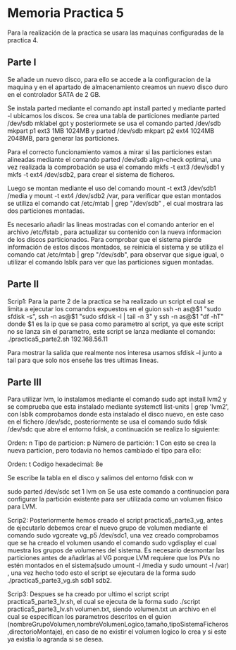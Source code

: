 # Memoria Practica 5

Para la realización de la practica se usara las maquinas configuradas de la practica 4.

## Parte I

Se añade un nuevo disco, para ello se accede a la configuracion de la maquina y en el apartado de almacenamiento creamos un nuevo disco duro en el controlador SATA de 2 GB.

Se instala parted mediante el comando apt install parted y mediante parted -l ubicamos los discos.
Se crea una tabla de particiones mediante parted /dev/sdb mklabel gpt y posteriormete se usa el comando parted /dev/sdb mkpart p1 ext3 1MB 1024MB y parted /dev/sdb mkpart p2 ext4 1024MB 2048MB, para generar las particiones.

Para el correcto funcionamiento vamos a mirar si las particiones estan alineadas mediante el comando parted /dev/sdb align-check optimal, una vez realizada la comprobación se usa el comando mkfs -t ext3 /dev/sdb1 y mkfs -t ext4 /dev/sdb2, para crear el sistema de ficheros.

Luego se montan mediante el uso del comando mount -t ext3 /dev/sdb1 /media y mount -t ext4 /dev/sdb2 /var, para verificar que estan montados se utiliza el comando cat /etc/mtab | grep "/dev/sdb" , el cual mostrara las dos particiones montadas.

Es necesario añadir las lineas mostradas con el comando anterior en el archivo /etc/fstab , para actualizar su contenido con la nueva informacion de los discos particionados. Para comprobar que el sistema pierde información de estos discos montados, se reinicia el sistema y se utiliza el comando cat /etc/mtab | grep "/dev/sdb", para observar que sigue igual, o utilizar el comando lsblk para ver que las particiones siguen montadas.

## Parte II

Scrip1:
Para la parte 2 de la practica se ha realizado un script el cual se limita a ejecutar los comandos expuestos en el guion ssh -n as@$1 "sudo sfdisk -s", ssh -n as@$1 "sudo sfdisk -l | tail -n 3" y ssh -n as@$1 "df -hT" donde $1 es la ip que se pasa como parametro al script, ya que este script no se lanza sin el parametro, este script se lanza mediante el comando: ./practica5_parte2.sh 192.168.56.11

Para mostrar la salida que realmente nos interesa usamos sfdisk –l junto a tail para que solo nos enseñe las tres ultimas lineas.

## Parte III

Para utilizar lvm, lo instalamos mediante el comando sudo apt install lvm2 y se comprueba que esta instalado mediante systemctl list-units | grep 'lvm2', con lsblk comprobamos donde esta instalado el disco nuevo, en este caso en el fichero /dev/sdc, posteriormente se usa el
comando sudo fdisk /dev/sdc que abre el entorno fdisk, a continuación se realiza lo siguiente:

Orden: n
Tipo de particion: p
Número de partición: 1
Con esto se crea la nueva particion, pero todavia no hemos cambiado el tipo para ello:

Orden: t
Codigo hexadecimal: 8e

Se escribe la tabla en el disco y salimos del entorno fdisk con w

sudo parted /dev/sdc set 1 lvm on
Se usa este comando a continuacion para configurar la partición existente para ser utilizada como un volumen físico para LVM.

Scrip2:
Posteriormente hemos creado el script practica5_parte3_vg, antes de ejecutarlo debemos crear el nuevo grupo de volumen mediante el comando sudo vgcreate vg_p5 /dev/sdc1, una vez creado comprobamos que se ha creado el volumen usando el comando sudo vgdisplay el cual muestra los grupos de volumenes del sistema.
Es necesario desmontar las particiones antes de añadirlas al VG porque LVM requiere que los PVs no estén montados en el sistema(sudo umount -l /media y sudo umount -l /var) , una vez hecho todo esto el script se ejecutara de la forma sudo ./practica5_parte3_vg.sh sdb1 sdb2.

Scrip3:
Despues se ha creado por ultimo el script script practica5_parte3_lv.sh, el cual se ejecuta de la forma sudo ./script practica5_parte3_lv.sh volumen.txt, siendo volumen.txt un archivo en el cual se especifican los parametros descritos en el guion (nombreGrupoVolumen,nombreVolumenLogico,tamaño,tipoSistemaFicheros,directorioMontaje), en caso de no existir el volumen logico lo crea y si este ya existia lo agranda si se desea.
